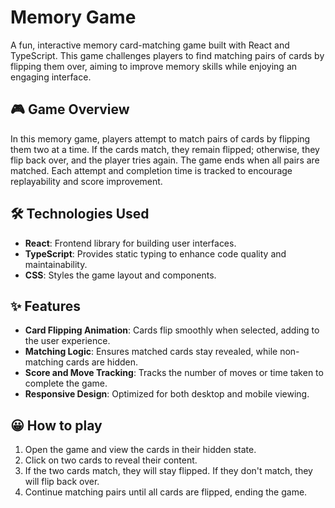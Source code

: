 # Memory Game

A fun, interactive memory card-matching game built with React and TypeScript. This game challenges players to find matching pairs of cards by flipping them over, aiming to improve memory skills while enjoying an engaging interface.

## 🎮 Game Overview

In this memory game, players attempt to match pairs of cards by flipping them two at a time. If the cards match, they remain flipped; otherwise, they flip back over, and the player tries again. The game ends when all pairs are matched. Each attempt and completion time is tracked to encourage replayability and score improvement.

## 🛠️ Technologies Used

- **React**: Frontend library for building user interfaces.
- **TypeScript**: Provides static typing to enhance code quality and maintainability.
- **CSS**: Styles the game layout and components.

## ✨ Features

- **Card Flipping Animation**: Cards flip smoothly when selected, adding to the user experience.
- **Matching Logic**: Ensures matched cards stay revealed, while non-matching cards are hidden.
- **Score and Move Tracking**: Tracks the number of moves or time taken to complete the game.
- **Responsive Design**: Optimized for both desktop and mobile viewing.

## 😀 How to play

1. Open the game and view the cards in their hidden state.
2. Click on two cards to reveal their content.
3. If the two cards match, they will stay flipped. If they don't match, they will flip back over.
4. Continue matching pairs until all cards are flipped, ending the game.
